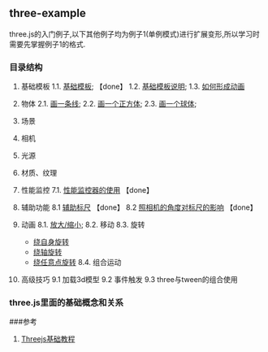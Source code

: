 ## three-example
three.js的入门例子,以下其他例子均为例子1(单例模式)进行扩展变形,所以学习时需要先掌握例子1的格式.

### 目录结构

1. 基础模板
  1.1. [基础模板](./example/base.html);     【done】
  1.2. [基础模板说明](./example/concept.md);
  1.3. [如何形成动画](./example/animate.md)

2. 物体
2.1. [画一条线]('./example/line.html);
2.2. [画一个正方体]('./example/square.html);
2.3. [画一个球体]('./example/circle.html');

3. 场景

4. 相机

5. 光源

6. 材质、纹理

7. 性能监控
7.1. [性能监控器的使用](./example/performance-watch.html)   【done】
8. 辅助功能
8.1 [辅助标尺](./example/guide.html)     【done】
8.2 [照相机的角度对标尺的影响](./example/guide-camera.html)   【done】
8. 动画
8.1. [放大/缩小](./example/scale.html);
8.2. 移动
8.3. 旋转
    * [绕自身旋转](./example/rotate-self.html)
    * [绕轴旋转](./example/rotate-axis.html)
    * [绕任意点旋转](./example/rotate-some-dot.html)
8.4. 组合运动

9. 高级技巧
9.1 加载3d模型
9.2 事件触发
9.3 three与tween的组合使用


### three.js里面的基础概念和关系





###参考
1. [Threejs基础教程](http://www.hewebgl.com/article/articledir/1)
